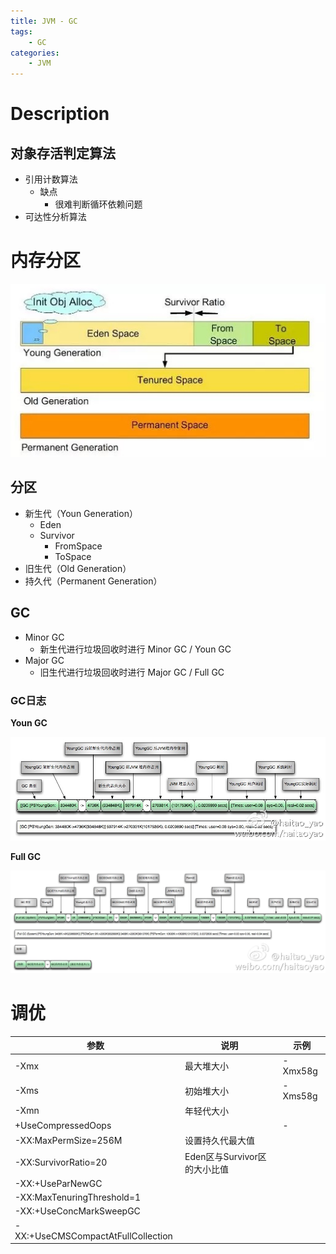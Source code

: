 ```yaml
---
title: JVM - GC
tags:
    - GC
categories:
    - JVM
---
```


# Description

## 对象存活判定算法

- 引用计数算法
  - 缺点
    - 很难判断循环依赖问题
- 可达性分析算法

# 内存分区

![](imgs/004.jpg)

## 分区

- 新生代（Youn Generation）
  - Eden
  - Survivor
    - FromSpace
    - ToSpace
- 旧生代（Old Generation）
- 持久代（Permanent Generation）

## GC

- Minor GC
  - 新生代进行垃圾回收时进行 Minor GC / Youn GC
- Major GC
  - 旧生代进行垃圾回收时进行 Major GC / Full GC

### GC日志

**Youn GC**

![](imgs/005.jpg)

**Full GC**

![](imgs/006.jpg)

# 调优

| 参数                               | 说明                         | 示例    |
| ---------------------------------- | ---------------------------- | ------- |
| -Xmx                               | 最大堆大小                   | -Xmx58g |
| -Xms                               | 初始堆大小                   | -Xms58g |
| -Xmn                               | 年轻代大小                   |         |
| +UseCompressedOops                 |                              | -       |
| -XX:MaxPermSize=256M               | 设置持久代最大值             |         |
| -XX:SurvivorRatio=20               | Eden区与Survivor区的大小比值 |         |
| -XX:+UseParNewGC                   |                              |         |
| -XX:MaxTenuringThreshold=1         |                              |         |
| -XX:+UseConcMarkSweepGC            |                              |         |
| -XX:+UseCMSCompactAtFullCollection |                              |         |

# 